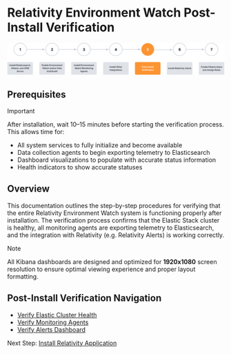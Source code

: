 # Relativity Environment Watch Post-Install Verification

![Post-Install Verification Banner](../../resources/post-install-verification-images/Post-installation-verification.svg)

## Prerequisites

> [!IMPORTANT]
> After installation, wait 10–15 minutes before starting the verification process. This allows time for:
> - All system services to fully initialize and become available
> - Data collection agents to begin exporting telemetry to Elasticsearch
> - Dashboard visualizations to populate with accurate status information
> - Health indicators to show accurate statuses

## Overview

This documentation outlines the step-by-step procedures for verifying that the entire Relativity Environment Watch system is functioning properly after installation. The verification process confirms that the Elastic Stack cluster is healthy, all monitoring agents are exporting telemetry to Elasticsearch, and the integration with Relativity (e.g. Relativity Alerts) is working correctly.

> [!NOTE]
> All Kibana dashboards are designed and optimized for **1920x1080** screen resolution to ensure optimal viewing experience and proper layout formatting.


## Post-Install Verification Navigation

- [Verify Elastic Cluster Health](post-install-verification/elasticsearch-cluster-health.md)
- [Verify Monitoring Agents](post-install-verification/monitoring-agents.md)
- [Verify Alerts Dashboard](post-install-verification/alerts.md)

Next Step: [Install Relativity Application](https://help.relativity.com/Server2024/Content/Relativity/Audit/Audit.htm#InstallingandconfiguringAudit)
